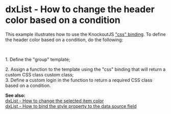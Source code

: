 # dxList - How to change the header color based on a condition


<p>This example illustrates how to use the KnockoutJS <a href="http://knockoutjs.com/documentation/css-binding.html"><u>"css" binding</u></a>. To define the header color based on a condition, do the following:</p><br />
<p>1. Define the "group" template;</p><p>2. Assign a function to the template using the "css" binding  that will return a custom CSS class custom class;<br />
3. Define a custom login in the function to return a required CSS class based on a condition. </p><p><strong>See also:</strong><br />
<a href="https://www.devexpress.com/Support/Center/p/E4807">dxList - How to change the selected item color</a><u><br />
</u><a href="https://www.devexpress.com/Support/Center/p/E4809">dxList - How to bind the style property to the data source field</a></p>

<br/>



